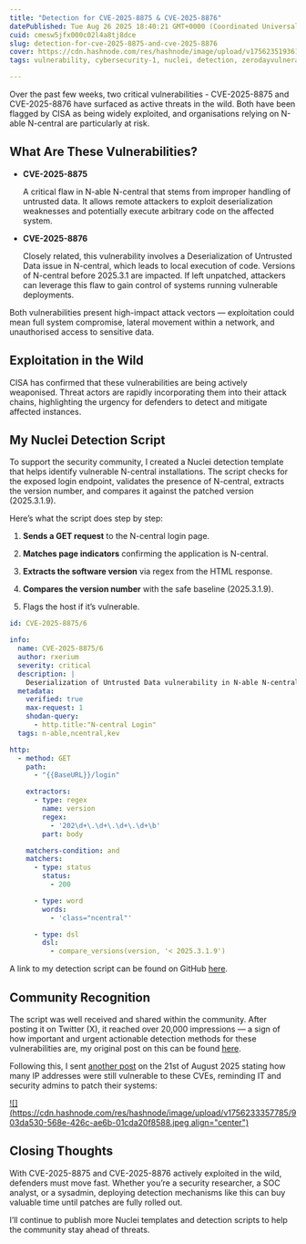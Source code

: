 ```yaml
---
title: "Detection for CVE-2025-8875 & CVE-2025-8876"
datePublished: Tue Aug 26 2025 18:40:21 GMT+0000 (Coordinated Universal Time)
cuid: cmesw5jfx000c02l4a8tj8dce
slug: detection-for-cve-2025-8875-and-cve-2025-8876
cover: https://cdn.hashnode.com/res/hashnode/image/upload/v1756235193612/757ba586-d327-4497-9d03-4b358e18faac.png
tags: vulnerability, cybersecurity-1, nuclei, detection, zerodayvulnerability

---
```


Over the past few weeks, two critical vulnerabilities - CVE-2025-8875 and CVE-2025-8876 have surfaced as active threats in the wild. Both have been flagged by CISA as being widely exploited, and organisations relying on N-able N-central are particularly at risk.

## **What Are These Vulnerabilities?**

* **CVE-2025-8875**
    
    A critical flaw in N-able N-central that stems from improper handling of untrusted data. It allows remote attackers to exploit deserialization weaknesses and potentially execute arbitrary code on the affected system.
    
* **CVE-2025-8876**
    
    Closely related, this vulnerability involves a Deserialization of Untrusted Data issue in N-central, which leads to local execution of code. Versions of N-central before 2025.3.1 are impacted. If left unpatched, attackers can leverage this flaw to gain control of systems running vulnerable deployments.
    

Both vulnerabilities present high-impact attack vectors — exploitation could mean full system compromise, lateral movement within a network, and unauthorised access to sensitive data.

## **Exploitation in the Wild**

CISA has confirmed that these vulnerabilities are being actively weaponised. Threat actors are rapidly incorporating them into their attack chains, highlighting the urgency for defenders to detect and mitigate affected instances.

## **My Nuclei Detection Script**

To support the security community, I created a Nuclei detection template that helps identify vulnerable N-central installations. The script checks for the exposed login endpoint, validates the presence of N-central, extracts the version number, and compares it against the patched version (2025.3.1.9).

Here’s what the script does step by step:

1. **Sends a GET request** to the N-central login page.
    
2. **Matches page indicators** confirming the application is N-central.
    
3. **Extracts the software version** via regex from the HTML response.
    
4. **Compares the version number** with the safe baseline (2025.3.1.9).
    
5. Flags the host if it’s vulnerable.
    

```yaml
id: CVE-2025-8875/6

info:
  name: CVE-2025-8875/6
  author: rxerium
  severity: critical
  description: |
    Deserialization of Untrusted Data vulnerability in N-able N-central allows Local Execution of Code. This issue affects N-central: before 2025.3.1.
  metadata:
    verified: true
    max-request: 1
    shodan-query:
      - http.title:"N-central Login"
  tags: n-able,ncentral,kev

http:
  - method: GET
    path:
      - "{{BaseURL}}/login"

    extractors:
      - type: regex
        name: version
        regex:
          - '202\d+\.\d+\.\d+\.\d+\b'
        part: body

    matchers-condition: and
    matchers:
      - type: status
        status:
          - 200

      - type: word
        words:
          - 'class="ncentral"'

      - type: dsl
        dsl:
          - compare_versions(version, '< 2025.3.1.9')
```

A link to my detection script can be found on GitHub [here](https://github.com/rxerium/CVE-2025-8875-CVE-2025-8876/tree/main).

## **Community Recognition**

The script was well received and shared within the community. After posting it on Twitter (X), it reached over 20,000 impressions — a sign of how important and urgent actionable detection methods for these vulnerabilities are, my original post on this can be found [here](https://x.com/rxerium/status/1957147780440264823).

Following this, I sent [another post](https://x.com/rxerium/status/1958443266895925318) on the 21st of August 2025 stating how many IP addresses were still vulnerable to these CVEs, reminding IT and security admins to patch their systems:

[![](https://cdn.hashnode.com/res/hashnode/image/upload/v1756233357785/903da530-568e-426c-ae6b-01cda20f8588.jpeg align="center")](https://x.com/rxerium/status/1958443266895925318)

## **Closing Thoughts**

With CVE-2025-8875 and CVE-2025-8876 actively exploited in the wild, defenders must move fast. Whether you’re a security researcher, a SOC analyst, or a sysadmin, deploying detection mechanisms like this can buy valuable time until patches are fully rolled out.

I’ll continue to publish more Nuclei templates and detection scripts to help the community stay ahead of threats.